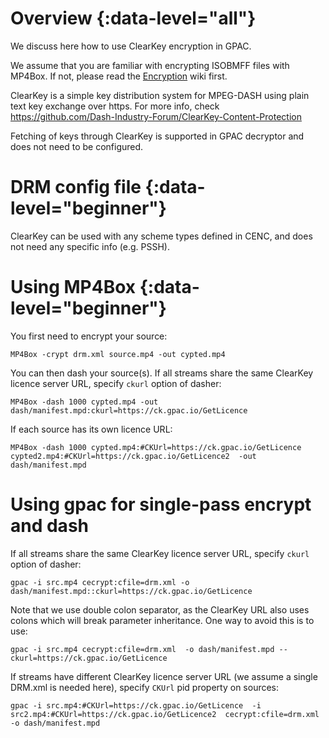 # Overview {:data-level="all"}

We discuss here how to use ClearKey encryption in GPAC.  

We assume that you are familiar with encrypting ISOBMFF files with MP4Box. If not, please read the [Encryption](Encryption-Introduction) wiki first. 

ClearKey is a simple key distribution system for MPEG-DASH using plain text key exchange over https.
For more info, check https://github.com/Dash-Industry-Forum/ClearKey-Content-Protection

Fetching of keys through ClearKey is supported in GPAC decryptor and does not need to be configured.


# DRM config file {:data-level="beginner"}

ClearKey can be used with any scheme types defined in CENC, and does not need any specific info (e.g. PSSH). 

# Using MP4Box {:data-level="beginner"}

You first need to encrypt your source:

 ```
 MP4Box -crypt drm.xml source.mp4 -out cypted.mp4
 ```

You can then dash your source(s). If all streams share the same ClearKey licence server URL, specify `ckurl` option of dasher:

 ```
 MP4Box -dash 1000 cypted.mp4 -out dash/manifest.mpd:ckurl=https://ck.gpac.io/GetLicence
 ```


If each source has its own licence URL:
 ```
 MP4Box -dash 1000 cypted.mp4:#CKUrl=https://ck.gpac.io/GetLicence cypted2.mp4:#CKUrl=https://ck.gpac.io/GetLicence2  -out dash/manifest.mpd
 ```


# Using gpac for single-pass encrypt and dash 

If all streams share the same ClearKey licence server URL, specify `ckurl` option of dasher:

```
gpac -i src.mp4 cecrypt:cfile=drm.xml -o dash/manifest.mpd::ckurl=https://ck.gpac.io/GetLicence
```

Note that we use double colon separator, as the ClearKey URL also uses colons which will break parameter inheritance. One way to avoid this is to use:
```
gpac -i src.mp4 cecrypt:cfile=drm.xml  -o dash/manifest.mpd --ckurl=https://ck.gpac.io/GetLicence
```


If streams have different ClearKey licence server URL (we assume a single DRM.xml is needed here), specify `CKUrl` pid property on sources:

```
gpac -i src.mp4:#CKUrl=https://ck.gpac.io/GetLicence  -i src2.mp4:#CKUrl=https://ck.gpac.io/GetLicence2  cecrypt:cfile=drm.xml -o dash/manifest.mpd
```


